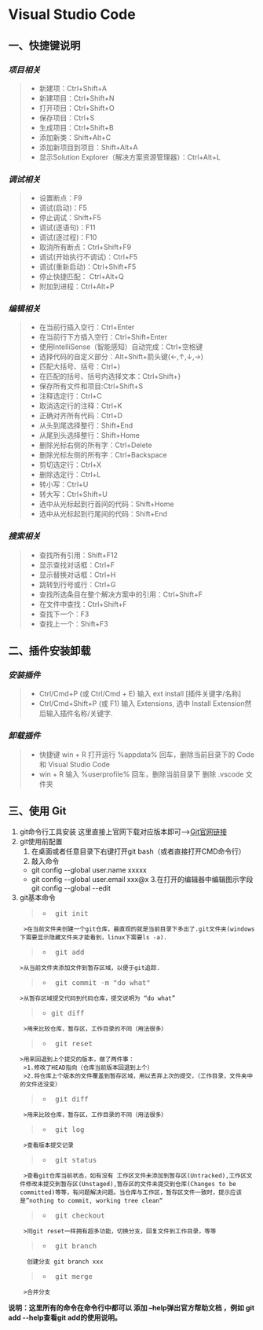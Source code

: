 # Visual Studio Code
## 一、**快捷键说明**
### *项目相关*
>* 新建项：Ctrl+Shift+A
>* 新建项目：Ctrl+Shift+N
>* 打开项目：Ctrl+Shift+O
>* 保存项目：Ctrl+S
>* 生成项目：Ctrl+Shift+B
>* 添加新类：Shift+Alt+C
>* 添加新项目到项目：Shift+Alt+A
>* 显示Solution Explorer（解决方案资源管理器）：Ctrl+Alt+L

### *调试相关*
>* 设置断点：F9
>* 调试(启动)：F5
>* 停止调试：Shift+F5
>*  调试(逐语句)：F11
>* 调试(逐过程)：F10
>* 取消所有断点：Ctrl+Shift+F9
>* 调试(开始执行不调试)：Ctrl+F5
>* 调试(重新启动)：Ctrl+Shift+F5
>* 停止快捷匹配： Ctrl+Alt+Q
>* 附加到进程：Ctrl+Alt+P

### *编辑相关*
>* 在当前行插入空行：Ctrl+Enter
>* 在当前行下方插入空行：Ctrl+Shift+Enter
>* 使用IntelliSense（智能感知）自动完成：Ctrl+空格键
>* 选择代码的自定义部分：Alt+Shift+箭头键(←,↑,↓,→)
>* 匹配大括号、括号：Ctrl+}
>* 在匹配的括号、括号内选择文本：Ctrl+Shift+}
>* 保存所有文件和项目:Ctrl+Shift+S
>* 注释选定行：Ctrl+C
>* 取消选定行的注释：Ctrl+K
>* 正确对齐所有代码：Ctrl+D
>* 从头到尾选择整行：Shift+End 
>* 从尾到头选择整行：Shift+Home
>* 删除光标右侧的所有字：Ctrl+Delete
>* 删除光标左侧的所有字：Ctrl+Backspace
>* 剪切选定行：Ctrl+X
>* 删除选定行：Ctrl+L
>* 转小写：Ctrl+U
>* 转大写：Ctrl+Shift+U
>* 选中从光标起到行首间的代码：Shift+Home
>* 选中从光标起到行尾间的代码：Shift+End

### *搜索相关*
>* 查找所有引用：Shift+F12
>* 显示查找对话框：Ctrl+F 
>* 显示替换对话框：Ctrl+H
>* 跳转到行号或行：Ctrl+G 
>* 查找所选条目在整个解决方案中的引用：Ctrl+Shift+F
>* 在文件中查找：Ctrl+Shift+F 
>* 查找下一个：F3
>* 查找上一个：Shift+F3

## 二、**插件安装卸载**
### *安装插件*
>* Ctrl/Cmd+P (或 Ctrl/Cmd + E) 输入 ext install \[插件关键字/名称\]
>* Ctrl/Cmd+Shift+P (或 F1) 输入 Extensions, 选中 Install Extension然后输入插件名称/关键字.

### *卸载插件*
>* 快捷键 win + R 打开运行 %appdata% 回车，删除当前目录下的 Code 和 Visual Studio Code
>* win + R  输入 %userprofile% 回车，删除当前目录下 删除 .vscode 文件夹

## 三、**使用 Git**
1.  git命令行工具安装
 这里直接上官网下载对应版本即可–>[Git官网链接](https://git-scm.com/ "Git官网")
2. git使用前配置
   1. 在桌面或者任意目录下右键打开git bash（或者直接打开CMD命令行）
   2. 敲入命令
     * git config --global user.name xxxxx
     * git config --global user.email xxx@x
   3.在打开的编辑器中编辑图示字段
     git config --global --edit
3. git基本命令
   >* <pre> git init</pre> 
        >在当前文件夹创建一个git仓库，最直观的就是当前目录下多出了.git文件夹(windows下需要显示隐藏文件夹才能看到，linux下需要ls -a).
   >* <pre> git add </pre> 
       >从当前文件夹添加文件到暂存区域，以便于git追踪.
   >* <pre> git commit -m "do what"</pre> 
       >从暂存区域提交代码到代码仓库，提交说明为 “do what”
   >* <pre>git diff</pre>
        >用来比较仓库，暂存区，工作目录的不同（用法很多）
   >* <pre> git reset</pre> 
       >用来回退到上个提交的版本，做了两件事：
        >1.修改了HEAD指向（仓库当前版本回退到上个）
        >2.将仓库上个版本的文件覆盖到暂存区域，用以丢弃上次的提交，（工作目录，文件夹中的文件还没变）
   >* <pre> git diff</pre> 
        >用来比较仓库，暂存区，工作目录的不同（用法很多）
   >* <pre> git log</pre> 
        >查看版本提交记录
   >* <pre> git status</pre> 
        >查看git仓库当前状态，如有没有 工作区文件未添加到暂存区(Untracked),工作区文件修改未提交到暂存区(Unstaged),暂存区的文件未提交到仓库(Changes to be committed)等等，有问题解决问题。当仓库与工作区，暂存区文件一致时，提示应该是”nothing to commit, working tree clean“
   >* <pre> git checkout</pre> 
        >同git reset一样拥有超多功能，切换分支，回复文件到工作目录，等等
   >* <pre> git branch</pre> 
         创建分支 git branch xxx
   >* <pre> git merge</pre> 
        >合并分支

**说明：这里所有的命令在命令行中都可以 添加 –help弹出官方帮助文档 ，例如 git add --help查看git add的使用说明。**